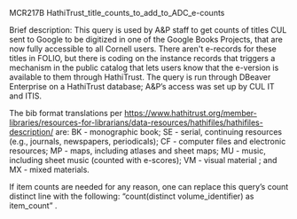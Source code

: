 MCR217B
HathiTrust_title_counts_to_add_to_ADC_e-counts

Brief description: This query is used by A&P staff to get counts of titles CUL sent to Google to be digitized in one of the 
Google Books Projects, that are now fully accessible to all Cornell users. There aren't e-records for these titles in FOLIO, 
but there is coding on the instance records that triggers a mechanism in the public catalog that lets users know that the 
e-version is available to them through HathiTrust.
The query is run through DBeaver Enterprise on a HathiTrust database; A&P’s access was set up by CUL IT and ITIS.

The bib format translations per 
https://www.hathitrust.org/member-libraries/resources-for-librarians/data-resources/hathifiles/hathifiles-description/ are: 
BK - monographic book; SE - serial, continuing resources (e.g., journals, newspapers, periodicals); 
CF - computer files and electronic resources; MP - maps, including atlases and sheet maps; 
MU - music, including sheet music (counted with e-scores); VM - visual material ; and MX - mixed materials.

If item counts are needed for any reason, one can replace this query’s count distinct line with 
the following: “count(distinct volume_identifier) as item_count” .
